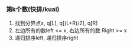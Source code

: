 ### 第k个数(快排/kuai)
1. 找到分界点x, q[L], q[(L+R)/2], q[R]
2. 左边所有的数left <= x, 右边所有的数 Right >= x
3. 递归排序left, 递归排序right


<!--stackedit_data:
eyJoaXN0b3J5IjpbNDA4NzAzMDQxXX0=
-->